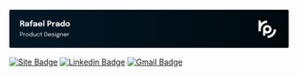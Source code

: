 [![Header](.github/github-readme.svg)](https://rprado.design)

[![Site Badge](https://img.shields.io/badge/-Portfólio-00080D?style=flat-square&labelColor=021826&logo=webflow&logoColor=white&link=https://rprado.design)](https://rprado.design)
[![Linkedin Badge](https://img.shields.io/badge/-Rafael%20Prado-00080D?style=flat-square&labelColor=021826&logo=Linkedin&logoColor=white&link=https://www.linkedin.com/in/rpradosilva/)](https://www.linkedin.com/in/rpradosilva/)
[![Gmail Badge](https://img.shields.io/badge/-contato@rprado.design-00080D?style=flat-square&labelColor=021826&logo=gmail&logoColor=white&link=mailto:contato@rprado.design)](mailto:contato@rprado.design)

